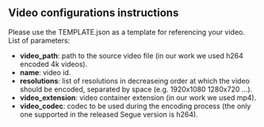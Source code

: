 ## Video configurations instructions

Please use the TEMPLATE.json as a template for
referencing your video.
List of parameters:

- **video\_path**: path to the source video file (in our work we used h264 encoded 4k videos).
- **name**: video id.
- **resolutions**: list of resolutions in decreaseing order at which the video should be encoded, separated by space (e.g. 1920x1080 1280x720 ...).
- **video\_extension**: video container extension (in our work we used mp4).
- **video\_codec**: codec to be used during the encoding process (the only one supported in the released Segue version is h264).
